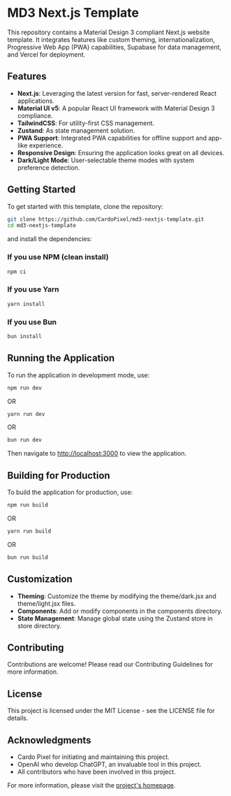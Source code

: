 # MD3 Next.js Template

This repository contains a Material Design 3 compliant Next.js website template. It integrates features like custom theming, internationalization, Progressive Web App (PWA) capabilities, Supabase for data management, and Vercel for deployment.

## Features

- **Next.js**: Leveraging the latest version for fast, server-rendered React applications.
- **Material UI v5**: A popular React UI framework with Material Design 3 compliance.
- **TailwindCSS**: For utility-first CSS management.
- **Zustand**: As state management solution.
- **PWA Support**: Integrated PWA capabilities for offline support and app-like experience.
- **Responsive Design**: Ensuring the application looks great on all devices.
- **Dark/Light Mode**: User-selectable theme modes with system preference detection.

## Getting Started

To get started with this template, clone the repository:

```bash
git clone https://github.com/CardoPixel/md3-nextjs-template.git
cd md3-nextjs-template
```

and install the dependencies:

### If you use NPM (clean install)

```bash
npm ci
```

### If you use Yarn

```bash
yarn install
```

### If you use Bun

```bash
bun install
```

## Running the Application

To run the application in development mode, use:

```bash
npm run dev
```

OR

```bash
yarn run dev
```

OR

```bash
bun run dev
```

Then navigate to <http://localhost:3000> to view the application.

## Building for Production

To build the application for production, use:

```bash
npm run build
```

OR

```bash
yarn run build
```

OR

```bash
bun run build
```

## Customization

- **Theming**: Customize the theme by modifying the theme/dark.jsx and theme/light.jsx files.
- **Components**: Add or modify components in the components directory.
- **State Management**: Manage global state using the Zustand store in store directory.

## Contributing

Contributions are welcome! Please read our Contributing Guidelines for more information.

## License

This project is licensed under the MIT License - see the LICENSE file for details.

## Acknowledgments

- Cardo Pixel for initiating and maintaining this project.
- OpenAI who develop ChatGPT, an invaluable tool in this project.
- All contributors who have been involved in this project.

For more information, please visit the [project's homepage](https://github.com/CardoPixel/md3-nextjs-template/).
